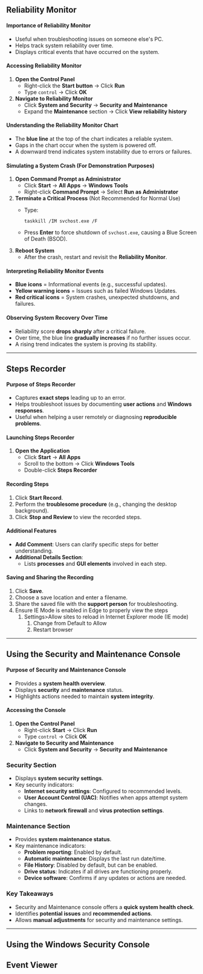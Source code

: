 ## Reliability Monitor

#### Importance of Reliability Monitor

- Useful when troubleshooting issues on someone else's PC.
- Helps track system reliability over time.
- Displays critical events that have occurred on the system.

#### Accessing Reliability Monitor

1. **Open the Control Panel**
    - Right-click the **Start button** → Click **Run**
    - Type `control` → Click **OK**
2. **Navigate to Reliability Monitor**
    - Click **System and Security** → **Security and Maintenance**
    - Expand the **Maintenance** section → Click **View reliability history**

#### Understanding the Reliability Monitor Chart

- The **blue line** at the top of the chart indicates a reliable system.
- Gaps in the chart occur when the system is powered off.
- A downward trend indicates system instability due to errors or failures.

#### Simulating a System Crash (For Demonstration Purposes)

1. **Open Command Prompt as Administrator**
    - Click **Start** → **All Apps** → **Windows Tools**
    - Right-click **Command Prompt** → Select **Run as Administrator**
2. **Terminate a Critical Process** (Not Recommended for Normal Use)
    - Type:
        
        ```
        taskkill /IM svchost.exe /F
        ```
        
    - Press **Enter** to force shutdown of `svchost.exe`, causing a Blue Screen of Death (BSOD).
3. **Reboot System**
    - After the crash, restart and revisit the **Reliability Monitor**.

#### Interpreting Reliability Monitor Events

- **Blue icons** = Informational events (e.g., successful updates).
- **Yellow warning icons** = Issues such as failed Windows Updates.
- **Red critical icons** = System crashes, unexpected shutdowns, and failures.

#### Observing System Recovery Over Time

- Reliability score **drops sharply** after a critical failure.
- Over time, the blue line **gradually increases** if no further issues occur.
- A rising trend indicates the system is proving its stability.

--------
## Steps Recorder

#### Purpose of Steps Recorder

- Captures **exact steps** leading up to an error.
- Helps troubleshoot issues by documenting **user actions** and **Windows responses**.
- Useful when helping a user remotely or diagnosing **reproducible problems**.

#### Launching Steps Recorder

1. **Open the Application**
    - Click **Start** → **All Apps**
    - Scroll to the bottom → Click **Windows Tools**
    - Double-click **Steps Recorder**

#### Recording Steps

1. Click **Start Record**.
2. Perform the **troublesome procedure** (e.g., changing the desktop background).
3. Click **Stop and Review** to view the recorded steps.

#### Additional Features

- **Add Comment**: Users can clarify specific steps for better understanding.
- **Additional Details Section**:
    - Lists **processes** and **GUI elements** involved in each step.

#### Saving and Sharing the Recording

1. Click **Save**.
2. Choose a save location and enter a filename.
3. Share the saved file with the **support person** for troubleshooting.
4. Ensure IE Mode is enabled in Edge to properly view the steps
	1. Settings>Allow sites to reload in Internet Explorer mode (IE mode)
		1. Change from Default to Allow
		2. Restart browser

-----

## Using the Security and Maintenance Console

#### Purpose of Security and Maintenance Console

- Provides a **system health overview**.
- Displays **security** and **maintenance** status.
- Highlights actions needed to maintain **system integrity**.

#### Accessing the Console

1. **Open the Control Panel**
    - Right-click **Start** → Click **Run**
    - Type `control` → Click **OK**
2. **Navigate to Security and Maintenance**
    - Click **System and Security** → **Security and Maintenance**

### Security Section

- Displays **system security settings**.
- Key security indicators:
    - **Internet security settings**: Configured to recommended levels.
    - **User Account Control (UAC)**: Notifies when apps attempt system changes.
    - Links to **network firewall** and **virus protection settings**.

### Maintenance Section

- Provides **system maintenance status**.
- Key maintenance indicators:
    - **Problem reporting**: Enabled by default.
    - **Automatic maintenance**: Displays the last run date/time.
    - **File History**: Disabled by default, but can be enabled.
    - **Drive status**: Indicates if all drives are functioning properly.
    - **Device software**: Confirms if any updates or actions are needed.

### Key Takeaways

- Security and Maintenance console offers a **quick system health check**.
- Identifies **potential issues** and **recommended actions**.
- Allows **manual adjustments** for security and maintenance settings.

-------
## Using the Windows Security Console

## Event Viewer

